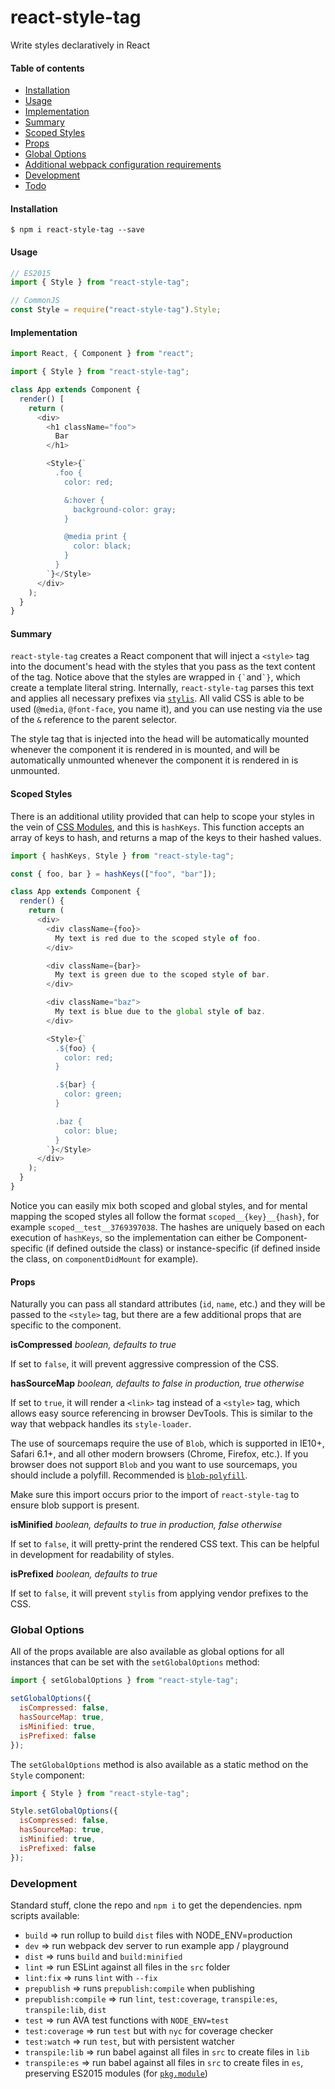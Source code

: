 # react-style-tag

Write styles declaratively in React

#### Table of contents

* [Installation](#installation)
* [Usage](#usage)
* [Implementation](#implementation)
* [Summary](#summary)
* [Scoped Styles](#scoped-styles)
* [Props](#props)
* [Global Options](#global-options)
* [Additional webpack configuration requirements](#additional-webpack-configuration-requirements)
* [Development](#development)
* [Todo](#todo)

#### Installation

```
$ npm i react-style-tag --save
```

#### Usage

```javascript
// ES2015
import { Style } from "react-style-tag";

// CommonJS
const Style = require("react-style-tag").Style;
```

#### Implementation

```javascript
import React, { Component } from "react";

import { Style } from "react-style-tag";

class App extends Component {
  render() [
    return (
      <div>
        <h1 className="foo">
          Bar
        </h1>

        <Style>{`
          .foo {
            color: red;

            &:hover {
              background-color: gray;
            }

            @media print {
              color: black;
            }
          }
        `}</Style>
      </div>
    );
  }
}
```

#### Summary

`react-style-tag` creates a React component that will inject a `<style>` tag into the document's head with the styles that you pass as the text content of the tag. Notice above that the styles are wrapped in `` {` ``and`` `} ``, which create a template literal string. Internally, `react-style-tag` parses this text and applies all necessary prefixes via [`stylis`](https://github.com/thysultan/stylis.js). All valid CSS is able to be used (`@media`, `@font-face`, you name it), and you can use nesting via the use of the `&` reference to the parent selector.

The style tag that is injected into the head will be automatically mounted whenever the component it is rendered in is mounted, and will be automatically unmounted whenever the component it is rendered in is unmounted.

#### Scoped Styles

There is an additional utility provided that can help to scope your styles in the vein of [CSS Modules](https://github.com/css-modules/css-modules), and this is `hashKeys`. This function accepts an array of keys to hash, and returns a map of the keys to their hashed values.

```javascript
import { hashKeys, Style } from "react-style-tag";

const { foo, bar } = hashKeys(["foo", "bar"]);

class App extends Component {
  render() {
    return (
      <div>
        <div className={foo}>
          My text is red due to the scoped style of foo.
        </div>

        <div className={bar}>
          My text is green due to the scoped style of bar.
        </div>

        <div className="baz">
          My text is blue due to the global style of baz.
        </div>

        <Style>{`
          .${foo} {
            color: red;
          }

          .${bar} {
            color: green;
          }

          .baz {
            color: blue;
          }
        `}</Style>
      </div>
    );
  }
}
```

Notice you can easily mix both scoped and global styles, and for mental mapping the scoped styles all follow the format `scoped__{key}__{hash}`, for example `scoped__test__3769397038`. The hashes are uniquely based on each execution of `hashKeys`, so the implementation can either be Component-specific (if defined outside the class) or instance-specific (if defined inside the class, on `componentDidMount` for example).

#### Props

Naturally you can pass all standard attributes (`id`, `name`, etc.) and they will be passed to the `<style>` tag, but there are a few additional props that are specific to the component.

**isCompressed** _boolean, defaults to true_

If set to `false`, it will prevent aggressive compression of the CSS.

**hasSourceMap** _boolean, defaults to false in production, true otherwise_

If set to `true`, it will render a `<link>` tag instead of a `<style>` tag, which allows easy source referencing in browser DevTools. This is similar to the way that webpack handles its `style-loader`.

The use of sourcemaps require the use of `Blob`, which is supported in IE10+, Safari 6.1+, and all other modern browsers (Chrome, Firefox, etc.). If you browser does not support `Blob` and you want to use sourcemaps, you should include a polyfill. Recommended is [`blob-polyfill`](https://www.npmjs.com/package/blob-polyfill).

Make sure this import occurs prior to the import of `react-style-tag` to ensure blob support is present.

**isMinified** _boolean, defaults to true in production, false otherwise_

If set to `false`, it will pretty-print the rendered CSS text. This can be helpful in development for readability of styles.

**isPrefixed** _boolean, defaults to true_

If set to `false`, it will prevent `stylis` from applying vendor prefixes to the CSS.

### Global Options

All of the props available are also available as global options for all instances that can be set with the `setGlobalOptions` method:

```javascript
import { setGlobalOptions } from "react-style-tag";

setGlobalOptions({
  isCompressed: false,
  hasSourceMap: true,
  isMinified: true,
  isPrefixed: false
});
```

The `setGlobalOptions` method is also available as a static method on the `Style` component:

```javascript
import { Style } from "react-style-tag";

Style.setGlobalOptions({
  isCompressed: false,
  hasSourceMap: true,
  isMinified: true,
  isPrefixed: false
});
```

### Development

Standard stuff, clone the repo and `npm i` to get the dependencies. npm scripts available:

* `build` => run rollup to build `dist` files with NODE_ENV=production
* `dev` => run webpack dev server to run example app / playground
* `dist` => runs `build` and `build:minified`
* `lint` => run ESLint against all files in the `src` folder
* `lint:fix` => runs `lint` with `--fix`
* `prepublish` => runs `prepublish:compile` when publishing
* `prepublish:compile` => run `lint`, `test:coverage`, `transpile:es`, `transpile:lib`, `dist`
* `test` => run AVA test functions with `NODE_ENV=test`
* `test:coverage` => run `test` but with `nyc` for coverage checker
* `test:watch` => run `test`, but with persistent watcher
* `transpile:lib` => run babel against all files in `src` to create files in `lib`
* `transpile:es` => run babel against all files in `src` to create files in `es`, preserving ES2015 modules (for
  [`pkg.module`](https://github.com/rollup/rollup/wiki/pkg.module))
